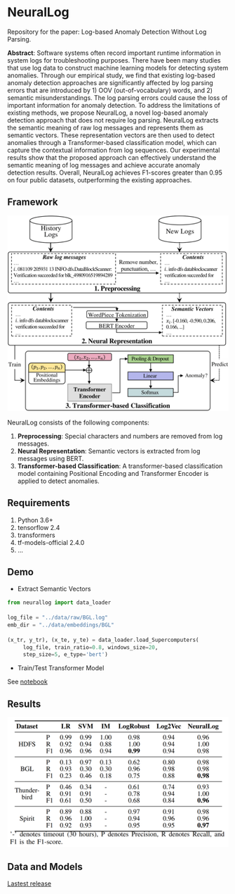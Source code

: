 # NeuralLog
Repository for the paper: Log-based Anomaly Detection Without Log Parsing.

**Abstract**: Software systems often record important runtime information in system logs for troubleshooting purposes. There have been many studies that use log data  to construct machine learning models for detecting system anomalies. Through our empirical study, we find that existing log-based anomaly detection approaches are significantly affected by log parsing errors that are introduced by 1) OOV (out-of-vocabulary) words, and 2) semantic misunderstandings. The log parsing errors could cause the loss of important information for anomaly detection. To address the limitations of existing methods, we propose NeuralLog, a novel log-based anomaly detection approach that does not require log parsing. NeuralLog extracts the semantic meaning of raw log messages and represents them as semantic vectors. These representation vectors are then used to detect anomalies through a Transformer-based classification model, which can capture the contextual information from log sequences. Our experimental results show that the proposed approach can effectively understand the semantic meaning of log messages and achieve accurate anomaly detection results. Overall, NeuralLog achieves F1-scores greater than 0.95 on four public datasets, outperforming the existing approaches.

## Framework
![Results](docs/images/framework.png)

NeuralLog consists of the following components:
1. **Preprocessing**: Special characters and numbers are removed from log messages.
2. **Neural Representation**: Semantic vectors is extracted from log messages using BERT.
3. **Transformer-based Classification**: A transformer-based classification model containing Positional Encoding and
 Transformer Encoder is applied to detect anomalies.

## Requirements
1. Python 3.6+
2. tensorflow 2.4
3. transformers
4. tf-models-official 2.4.0
5. ...
## Demo
- Extract Semantic Vectors

```python
from neurallog import data_loader

log_file = "../data/raw/BGL.log"
emb_dir = "../data/embeddings/BGL"

(x_tr, y_tr), (x_te, y_te) = data_loader.load_Supercomputers(
     log_file, train_ratio=0.8, windows_size=20,
     step_size=5, e_type='bert')
```
- Train/Test Transformer Model

See [notebook](demo/Transformer_based_Classification.ipynb)
## Results
![Framework of NeuralLog](docs/images/results.PNG)
## Data and Models
[Lastest release](/releases/latest)
